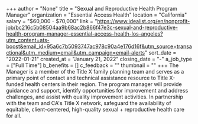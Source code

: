 +++
author = "None"
title = "Sexual and Reproductive Health Program Manager"
organization = "Essential Access Health"
location = "California"
salary = "$60,000 - $70,000"
link = "https://www.idealist.org/en/nonprofit-job/bc216c5b08504aa9b68ac2b866f47e3c-sexual-and-reproductive-health-program-manager-essential-access-health-los-angeles?utm_content=ats-boost&email_id=95a6c7b5093747ac978c90a4e176d16f&utm_source=transactional&utm_medium=email&utm_campaign=email-alerts"
sort_date = "2022-01-21"
created_at = "January 21, 2022"
closing_date = "-"
a_job_type = ["Full Time"]
b_benefits = []
c_feedback = ""
thumbnail = ""
+++
The Manager is a member of the Title X family planning team and serves as a primary point of contact and technical assistance resource to Title X-funded health centers in their region. The program manager will provide guidance and support, identify opportunities for improvement and address challenges, and assist with quality improvement activities. In partnership with the team and CA's Title X network, safeguard the availability of equitable, client-centered, high-quality sexual + reproductive health care for all.

